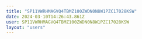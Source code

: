 ```yaml
---
title: "SP11VWRHMAGVQ4TBMZ100ZWDN0N8W1PZC17028KSW"
date: 2024-03-10T14:26:43.861Z
user: SP11VWRHMAGVQ4TBMZ100ZWDN0N8W1PZC17028KSW
layout: "users"
---
```

    